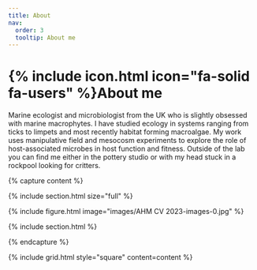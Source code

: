 ```yaml
---
title: About
nav:
  order: 3
  tooltip: About me
---
```


# {% include icon.html icon="fa-solid fa-users" %}About me


Marine ecologist and microbiologist from the UK who is slightly obsessed with marine macrophytes. I have studied ecology in systems ranging from ticks to limpets and most recently habitat forming macroalgae. My work uses manipulative field and mesocosm experiments to explore the role of host-associated microbes in host function and fitness. Outside of the lab you can find me either in the pottery studio or with my head stuck in a rockpool looking for critters.



{% capture content %}

{% include section.html size="full" %}

{% include figure.html image="images/AHM CV 2023-images-0.jpg" %}

{% include section.html %}

{% endcapture %}

{% include grid.html style="square" content=content %}
